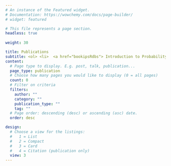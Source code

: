 ```yaml
---
# An instance of the Featured widget.
# Documentation: https://wowchemy.com/docs/page-builder/
# widget: featured

# This file represents a page section.
headless: true
 
weight: 30

title: Publications
subtitle: <ol> <li>  <a href="bookipsRdbs"> Introduction to Probability, Statistics and  R; Foundations for Data-Based Sciences </a> <li>  <a href="bookbmstdr/"> Bayesian modeling of spatio-temporal data with R. </a> <li>  All my research publications are listed on  <a href="/publicationlist.html">  my publication page. </a> </ol>
content:
  # Page type to display. E.g. post, talk, publication...
  page_type: publication
  # Choose how many pages you would like to display (0 = all pages)
  count: 0
  # Filter on criteria
  filters:
    author: ""
    category: ""
    publication_type: ""
    tag: ""
  # Page order: descending (desc) or ascending (asc) date.
  order: desc

design:
  # Choose a view for the listings:
  #   1 = List
  #   2 = Compact
  #   3 = Card
  #   4 = Citation (publication only)
  view: 3
---
```


